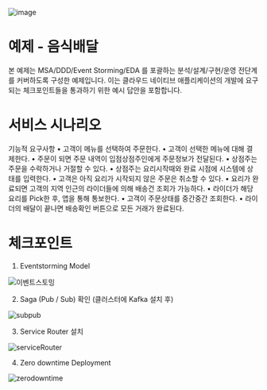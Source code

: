 ![image](https://user-images.githubusercontent.com/487999/79708354-29074a80-82fa-11ea-80df-0db3962fb453.png)

# 예제 - 음식배달

본 예제는 MSA/DDD/Event Storming/EDA 를 포괄하는 분석/설계/구현/운영 전단계를 커버하도록 구성한 예제입니다.
이는 클라우드 네이티브 애플리케이션의 개발에 요구되는 체크포인트들을 통과하기 위한 예시 답안을 포함합니다.

# 서비스 시나리오

기능적 요구사항
• 고객이 메뉴를 선택하여 주문한다.
• 고객이 선택한 메뉴에 대해 결제한다.
• 주문이 되면 주문 내역이 입점상점주인에게 주문정보가 전달된다.
• 상점주는 주문을 수락하거나 거절할 수 있다.
• 상점주는 요리시작때와 완료 시점에 시스템에 상태를 입력한다.
• 고객은 아직 요리가 시작되지 않은 주문은 취소할 수 있다.
• 요리가 완료되면 고객의 지역 인근의 라이더들에 의해 배송건 조회가 가능하다.
• 라이더가 해당 요리를 Pick한 후, 앱을 통해 통보한다.
• 고객이 주문상태를 중간중간 조회한다.
• 라이더의 배달이 끝나면 배송확인 버튼으로 모든 거래가 완료된다.

# 체크포인트
1. Eventstorming Model

![이벤트스토밍](https://github.com/april28sm/clould-lv3/assets/94352502/c3dae2f8-c1c7-41ca-a3b9-aa7b1f95b5c4)

2. Saga (Pub / Sub) 확인 (클러스터에 Kafka 설치 후)

![subpub](https://github.com/april28sm/clould-lv3/assets/94352502/664d5cd2-0e7c-46ad-a589-9643cfa81031)

3. Service Router 설치

![serviceRouter](https://github.com/april28sm/clould-lv3/assets/94352502/83b94b59-e5dc-4718-aa8d-d944c396baff)

4. Zero downtime Deployment 

![zerodowntime](https://github.com/april28sm/clould-lv3/assets/94352502/b6d29fa2-9c23-4cd7-829f-89249adb040d)
